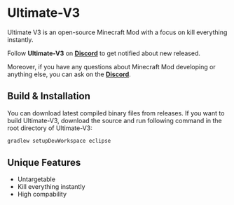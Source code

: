 # Ultimate-V3

Ultimate V3 is an open-source Minecraft Mod with a focus on kill everything instantly.

Follow **Ultimate-V3** on **[Discord](https://discord.gg/cgNQPWExqj)** to get notified about new released.

Moreover, if you have any questions about Minecraft Mod developing or anything else, you can ask on the **[Discord](https://discord.gg/cgNQPWExqj)**.

## Build & Installation

You can download latest compiled binary files from releases. If you want to build Ultimate-V3,
download the source and run following command in the root directory of Ultimate-V3:

```cmd
gradlew setupDevWorkspace eclipse
```

## Unique Features

* Untargetable
* Kill everything instantly
* High compability
